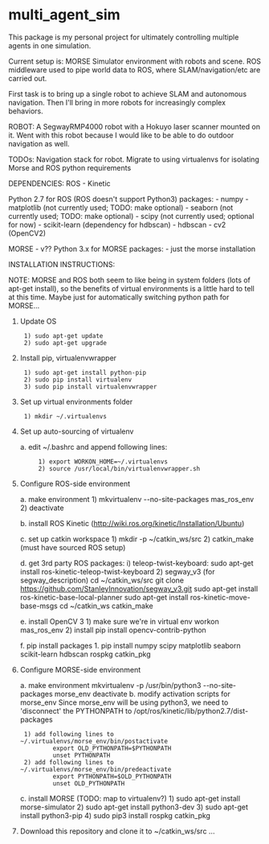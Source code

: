 # multi_agent_sim

This package is my personal project for ultimately controlling multiple agents in one simulation.

Current setup is:
MORSE Simulator environment with robots and scene.
ROS middleware used to pipe world data to ROS, where SLAM/navigation/etc are carried out.

First task is to bring up a single robot to achieve SLAM and autonomous navigation. Then I'll bring in more robots for increasingly complex behaviors.

ROBOT:
A SegwayRMP4000 robot with a Hokuyo laser scanner mounted on it. Went with this robot because I would like to be able to do outdoor navigation as well.

TODOs:
Navigation stack for robot. 
Migrate to using virtualenvs for isolating Morse and ROS python requirements

DEPENDENCIES:
ROS - Kinetic

Python 2.7 for ROS (ROS doesn't support Python3)
    packages:
    - numpy
    - matplotlib (not currently used; TODO: make optional)
    - seaborn (not currently used; TODO: make optional)
    - scipy (not currently used; optional for now)
    - scikit-learn (dependency for hdbscan)
    - hdbscan
    - cv2 (OpenCV2)
    

MORSE - v??
Python 3.x for MORSE
    packages:
    - just the morse installation


INSTALLATION INSTRUCTIONS:

NOTE: MORSE and ROS both seem to like being in system folders (lots of apt-get install), so the benefits of virtual environments is a little hard to tell at this time. Maybe just for automatically switching python path for MORSE...

1. Update OS

        1) sudo apt-get update
        2) sudo apt-get upgrade

2. Install pip, virtualenvwrapper

        1) sudo apt-get install python-pip
        2) sudo pip install virtualenv
        3) sudo pip install virtualenvwrapper

3. Set up virtual environments folder

        1) mkdir ~/.virtualenvs

4. Set up auto-sourcing of virtualenv

    a. edit ~/.bashrc and append following lines:

            1) export WORKON_HOME=~/.virtualenvs
            2) source /usr/local/bin/virtualenvwrapper.sh

5. Configure ROS-side environment

    a. make environment
            1) mkvirtualenv --no-site-packages mas_ros_env
            2) deactivate

    b. install ROS Kinetic (http://wiki.ros.org/kinetic/Installation/Ubuntu)

    c. set up catkin workspace
            1) mkdir -p ~/catkin_ws/src
            2) catkin_make (must have sourced ROS setup)

    d. get 3rd party ROS packages:
        i) teleop-twist-keyboard:
                sudo apt-get install ros-kinetic-teleop-twist-keyboard
        2) segway_v3 (for segway_description)
                cd ~/catkin_ws/src
                git clone https://github.com/StanleyInnovation/segway_v3.git
                sudo apt-get install ros-kinetic-base-local-planner
                sudo apt-get install ros-kinetic-move-base-msgs
                cd ~/catkin_ws
                catkin_make
        
    e. install OpenCV 3
        1) make sure we're in virtual env
                workon mas_ros_env
        2) install
                pip install opencv-contrib-python

    f. pip install packages
        1. pip install numpy scipy matplotlib seaborn scikit-learn hdbscan rospkg catkin_pkg

6. Configure MORSE-side environment

    a. make environment
            mkvirtualenv -p /usr/bin/python3 --no-site-packages morse_env
            deactivate
    b. modify activation scripts for morse_env
        Since morse_env will be using python3, we need to 'disconnect' the PYTHONPATH to /opt/ros/kinetic/lib/python2.7/dist-packages

        1) add following lines to ~/.virtualenvs/morse_env/bin/postactivate
                export OLD_PYTHONPATH=$PYTHONPATH
                unset PYTHONPATH
        2) add following lines to ~/.virtualenvs/morse_env/bin/predeactivate
                export PYTHONPATH=$OLD_PYTHONPATH
                unset OLD_PYTHONPATH
        
    c. install MORSE (TODO: map to virtualenv?)
            1) sudo apt-get install morse-simulator
            2) sudo apt-get install python3-dev
            3) sudo apt-get install python3-pip
            4) sudo pip3 install rospkg catkin_pkg

7. Download this repository and clone it to ~/catkin_ws/src ...